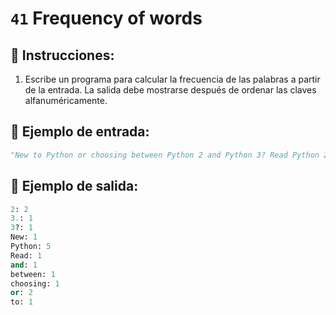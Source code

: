 # `41` Frequency of words

## 📝 Instrucciones:

1. Escribe un programa para calcular la frecuencia de las palabras a partir de la entrada. La salida debe mostrarse después de ordenar las claves alfanuméricamente.

## 📎 Ejemplo de entrada:

```py
"New to Python or choosing between Python 2 and Python 3? Read Python 2 or Python 3."
```

## 📎 Ejemplo de salida:

```py
2: 2
3.: 1
3?: 1
New: 1
Python: 5
Read: 1
and: 1
between: 1
choosing: 1
or: 2
to: 1
```
